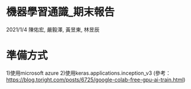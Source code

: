# 機器學習通識_期末報告

<Due date>
2021/1/4

<Team member>
陳佑宏, 嚴毅澤, 黃昱東, 林昱辰

# 準備方式

1)使用microsoft azure
2)使用keras.applications.inception_v3
  (參考：https://blog.toright.com/posts/6725/google-colab-free-gpu-ai-train.html)
